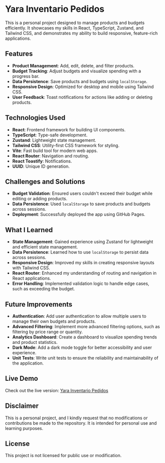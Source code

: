 # Yara Inventario Pedidos

This is a personal project designed to manage products and budgets efficiently. It showcases my skills in React, TypeScript, Zustand, and Tailwind CSS, and demonstrates my ability to build responsive, feature-rich applications.

## Features

- **Product Management**: Add, edit, delete, and filter products.
- **Budget Tracking**: Adjust budgets and visualize spending with a progress bar.
- **Data Persistence**: Save products and budgets using `localStorage`.
- **Responsive Design**: Optimized for desktop and mobile using Tailwind CSS.
- **User Feedback**: Toast notifications for actions like adding or deleting products.

## Technologies Used

- **React**: Frontend framework for building UI components.
- **TypeScript**: Type-safe development.
- **Zustand**: Lightweight state management.
- **Tailwind CSS**: Utility-first CSS framework for styling.
- **Vite**: Fast build tool for modern web apps.
- **React Router**: Navigation and routing.
- **React Toastify**: Notifications.
- **UUID**: Unique ID generation.

## Challenges and Solutions

- **Budget Validation**: Ensured users couldn't exceed their budget while editing or adding products.
- **Data Persistence**: Used `localStorage` to save products and budgets across sessions.
- **Deployment**: Successfully deployed the app using GitHub Pages.

## What I Learned

- **State Management**: Gained experience using Zustand for lightweight and efficient state management.
- **Data Persistence**: Learned how to use `localStorage` to persist data across sessions.
- **Responsive Design**: Improved my skills in creating responsive layouts with Tailwind CSS.
- **React Router**: Enhanced my understanding of routing and navigation in React applications.
- **Error Handling**: Implemented validation logic to handle edge cases, such as exceeding the budget.

## Future Improvements

- **Authentication**: Add user authentication to allow multiple users to manage their own budgets and products.
- **Advanced Filtering**: Implement more advanced filtering options, such as filtering by price range or quantity.
- **Analytics Dashboard**: Create a dashboard to visualize spending trends and product statistics.
- **Dark Mode**: Add a dark mode toggle for better accessibility and user experience.
- **Unit Tests**: Write unit tests to ensure the reliability and maintainability of the application.

## Live Demo

Check out the live version: [Yara Inventario Pedidos](https://ubiquitous-cajeta-d51d8f.netlify.app/)

## Disclaimer

This is a personal project, and I kindly request that no modifications or contributions be made to the repository. It is intended for personal use and learning purposes.

## License

This project is not licensed for public use or modification.
